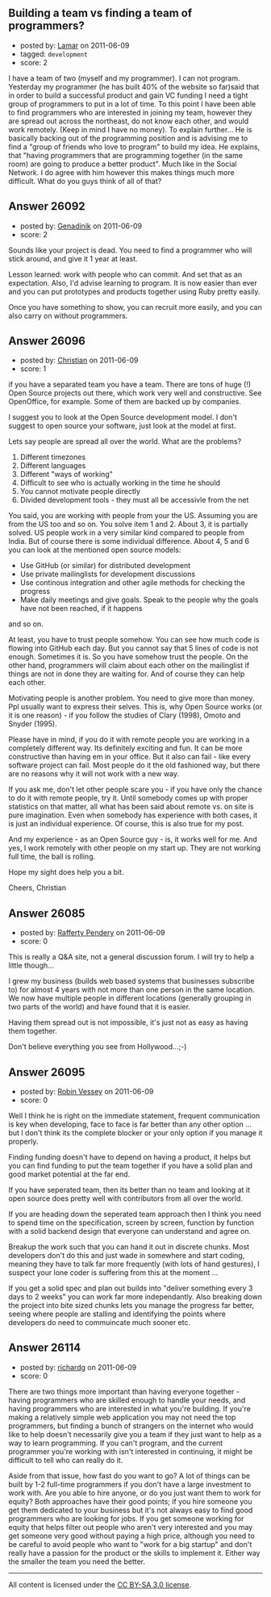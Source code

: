 ## Building a team vs finding a team of programmers?

- posted by: [Lamar](https://stackexchange.com/users/-1/10482-lamar) on 2011-06-09
- tagged: `development`
- score: 2

I have a team of two (myself and my programmer). I can not program. Yesterday my programmer (he has built 40% of the website so far)said that in order to build a successful product and gain VC funding I need a tight group of programmers to put in a lot of time. To this point I have been able to find programmers who are interested in joining my team, however they are spread out across the northeast, do not know each other, and would work remotely. (Keep in mind I have no money). To explain further... He is basically backing out of the programming position and is advising me to find a "group of friends who love to program" to build my idea. He explains, that "having programmers that are programming together (in the same room) are going to produce a better product". Much like in the Social Network. I do agree with him however this makes things much more difficult. What do you guys think of all of that?


## Answer 26092

- posted by: [Genadinik](https://stackexchange.com/users/-1/8929-genadinik) on 2011-06-09
- score: 2

Sounds like your project is dead.  You need to find a programmer who will stick around, and give it 1 year at least.  


Lesson learned: work with people who can commit.  And set that as an expectation.  Also, I'd advise learning to program.  It is now easier than ever and you can put prototypes and products together using Ruby pretty easily.

Once you have something to show, you can recruit more easily, and you can also carry on without programmers.


## Answer 26096

- posted by: [Christian](https://stackexchange.com/users/-1/9952-christian) on 2011-06-09
- score: 1

if you have a separated team you have a team. There are tons of huge (!) Open Source projects out there, which work very well and constructive. See OpenOffice, for example. Some of them are backed up by companies.

I suggest you to look at the Open Source development model. I don't suggest to open source your software, just look at the model at first. 

Lets say people are spread all over the world. What are the problems?

 1. Different timezones
 2. Different languages
 3. Different "ways of working"
 4. Difficult to see who is actually working in the time he should
 5. You cannot motivate people directly
 6. Divided development tools - they must all be accessivle from the net

You said, you are working with people from your the US. Assuming you are from the US too 
and so on. You solve item 1 and 2. About 3, it is partially solved. US people work in a very similar kind compared to people from India. But of course there is some individual difference.
About 4, 5 and 6 you can look at the mentioned open source models:

 - Use GitHub (or similar) for distributed development
 - Use private mailinglists for development discussions
 - Use continous integration and other agile methods for checking the progress
 - Make daily meetings and give goals. Speak to the people why the goals have not been reached, if it happens

and so on.

At least, you have to trust people somehow. You can see how much code is flowing into GitHub each day. But you cannot say that 5 lines of code is not enough. Sometimes it is. So you have somehow trust the people. On the other hand, programmers will claim about each other on the mailinglist if things are not in done they are waiting for. And of course they can help each other. 

Motivating people is another problem. You need to give more than money. Ppl usually want to express their selves. This is, why Open Source works (or it is one reason) - if you follow the studies of Clary (1998), Omoto and Snyder (1995).

Please have in mind, if you do it with remote people you are working in a completely different way. Its definitely exciting and fun. It can be more constructive than having em in your office. But it also can fail - like every software project can fail. Most people do it the old fashioned way, but there are no reasons why it will not work with a new way.

If you ask me, don't let other people scare you - if you have only the chance to do it with remote people, try it. Until somebody comes up with proper statistics on that matter, all what has been said about remote vs. on site is pure imagination. Even when somebody has experience with both cases, it is just an individual experience. Of course, this is also true for my post.

And my experience - as an Open Source guy - is, it works well for me. And yes, I work remotely with other people on my start up. They are not working full time, the ball is rolling.

Hope my sight does help you a bit.

Cheers,
Christian


## Answer 26085

- posted by: [Rafferty Pendery](https://stackexchange.com/users/-1/11003-rafferty-pendery) on 2011-06-09
- score: 0

This is really a Q&A site, not a general discussion forum. I will try to help a little though...

I grew my business (builds web based systems that businesses subscribe to) for almost 4 years with not more than one person in the same location. We now have multiple people in different locations (generally grouping in two parts of the world) and have found that it is easier. 

Having them spread out is not impossible, it's just not as easy as having them together. 

Don't believe everything you see from Hollywood...;-)
 


## Answer 26095

- posted by: [Robin Vessey](https://stackexchange.com/users/-1/984-robin-vessey) on 2011-06-09
- score: 0

Well I think he is right on the immediate statement, frequent communication is key when developing, face to face is far better than any other option ... but I don't think its the complete blocker or your only option if you manage it properly.

Finding funding doesn't have to depend on having a product, it helps but you can find funding to put the team together if you have a solid plan and good market potential at the far end.

If you have seperated team, then its better than no team and looking at it open source does pretty well with contributors from all over the world.

If you are heading down the seperated team approach then I think you need to spend time on the specification, screen by screen, function by function with a solid backend design that everyone can understand and agree on.

Breakup the work such that you can hand it out in discrete chunks. Most developers don't do this and just wade in somewhere and start coding, meaning they have to talk far more frequently (with lots of hand gestures), I suspect your lone coder is suffering from this at the moment ... 

If you get a solid spec and plan out builds into "deliver something every 3 days to 2 weeks" you can work far more independantly. Also breaking down the project into bite sized chunks lets you manage the progress far better, seeing where people are stalling and identifying the points where developers do need to commuincate much sooner etc.



## Answer 26114

- posted by: [richardg](https://stackexchange.com/users/-1/10674-richardg) on 2011-06-09
- score: 0

There are two things more important than having everyone together - having programmers who are skilled enough to handle your needs, and having programmers who are interested in what you're building. If you're making a relatively simple web application you may not need the top programmers, but finding a bunch of strangers on the internet who would like to help doesn't necessarily give you a team if they just want to help as a way to learn programming. If you can't program, and the current programmer you're working with isn't interested in continuing, it might be difficult to tell who can really do it.

Aside from that issue, how fast do you want to go? A lot of things can be built by 1-2 full-time programmers if you don't have a large investment to work with. Are you able to hire anyone, or do you just want them to work for equity? Both approaches have their good points; if you hire someone you get them dedicated to your business but it's not always easy to find good programmers who are looking for jobs. If you get someone working for equity that helps filter out people who aren't very interested and you may get someone very good without paying a high price, although you need to be careful to avoid people who want to "work for a big startup" and don't really have a passion for the product or the skills to implement it. Either way the smaller the team you need the better.



---

All content is licensed under the [CC BY-SA 3.0 license](https://creativecommons.org/licenses/by-sa/3.0/).
